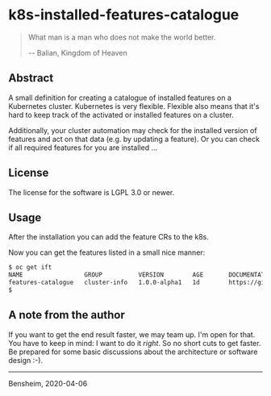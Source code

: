 # k8s-installed-features-catalogue

> What man is a man who does not make the world better.
>
> -- Balian, Kingdom of Heaven

## Abstract
A small definition for creating a catalogue of installed features on a
Kubernetes cluster. Kubernetes is very flexible. Flexible also means that it's hard to keep track of the activated or
installed features on a cluster.

Additionally, your cluster automation may check for the installed version of
features and act on that data (e.g. by updating a feature). Or you can check if
all required features for you are installed ...


## License
The license for the software is LGPL 3.0 or newer. 

## Usage

After the installation you can add the feature CRs to the k8s. 

Now you can get the features listed in a small nice manner:

```bash
$ oc get ift
NAME                 GROUP          VERSION        AGE       DOCUMENTATION
features-catalogue   cluster-info   1.0.0-alpha1   1d        https://github.com/klenkes74/k8s-installed-features-catalogue/
$
```

## A note from the author
If you want to get the end result faster, we may team up. I'm open for that. You have to keep in mind: I want to do it 
_right_. So no short cuts to get faster. Be prepared for some basic discussions about the architecture or software 
design :-).

---
Bensheim, 2020-04-06
